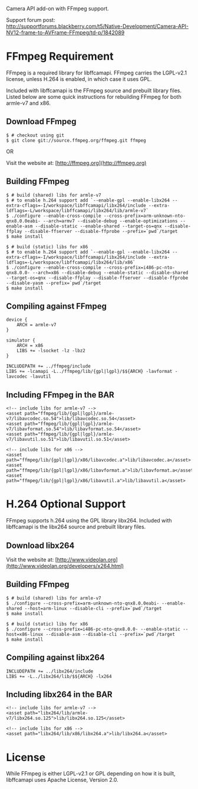 Camera API add-on with FFmpeg support.

Support forum post:  
http://supportforums.blackberry.com/t5/Native-Development/Camera-API-NV12-frame-to-AVFrame-FFmpeg/td-p/1842089

# FFmpeg Requirement

FFmpeg is a required library for libffcamapi. FFmpeg carries the LGPL-v2.1 license, unless H.264 is enabled, in which case it uses GPL.

Included with libffcamapi is the FFmpeg source and prebuilt library files. Listed below are some quick instructions for rebuilding FFmpeg for both armle-v7 and x86.

## Download FFmpeg

	$ # checkout using git
	$ git clone git://source.ffmpeg.org/ffmpeg.git ffmpeg

OR

Visit the website at: [http://ffmpeg.org](http://ffmpeg.org)

## Building FFmpeg

	$ # build (shared) libs for armle-v7
	$ # to enable h.264 support add `--enable-gpl --enable-libx264 --extra-cflags=-I/workspace/libffcamapi/libx264/include --extra-ldflags=-L/workspace/libffcamapi/libx264/lib/armle-v7`
	$ ./configure --enable-cross-compile --cross-prefix=arm-unknown-nto-qnx8.0.0eabi- --arch=armv7 --disable-debug --enable-optimizations --enable-asm --disable-static --enable-shared --target-os=qnx --disable-ffplay --disable-ffserver --disable-ffprobe --prefix=`pwd`/target  
	$ make install

	$ # build (static) libs for x86
	$ # to enable h.264 support add `--enable-gpl --enable-libx264 --extra-cflags=-I/workspace/libffcamapi/libx264/include --extra-ldflags=-L/workspace/libffcamapi/libx264/lib/x86`
	$ ./configure --enable-cross-compile --cross-prefix=i486-pc-nto-qnx8.0.0- --arch=x86 --disable-debug --enable-static --disable-shared --target-os=qnx --disable-ffplay --disable-ffserver --disable-ffprobe --disable-yasm --prefix=`pwd`/target  
	$ make install

## Compiling against FFmpeg

	device {
		ARCH = armle-v7
	}
	
	simulator {
		ARCH = x86
		LIBS += -lsocket -lz -lbz2
	}
	
	INCLUDEPATH += ../ffmpeg/include
	LIBS += -lcamapi -L../ffmpeg/lib/{gpl|lgpl}/$${ARCH} -lavformat -lavcodec -lavutil

## Including FFmpeg in the BAR

	<!-- include libs for armle-v7 -->
	<asset path="ffmpeg/lib/{gpl|lgpl}/armle-v7/libavcodec.so.54">lib/libavcodec.so.54</asset>
	<asset path="ffmpeg/lib/{gpl|lgpl}/armle-v7/libavformat.so.54">lib/libavformat.so.54</asset>
	<asset path="ffmpeg/lib/{gpl|lgpl}/armle-v7/libavutil.so.51">lib/libavutil.so.51</asset>
	
	<!-- include libs for x86 -->
	<asset path="ffmpeg/lib/{gpl|lgpl}/x86/libavcodec.a">lib/libavcodec.a</asset>
	<asset path="ffmpeg/lib/{gpl|lgpl}/x86/libavformat.a">lib/libavformat.a</asset>
	<asset path="ffmpeg/lib/{gpl|lgpl}/x86/libavutil.a">lib/libavutil.a</asset>

# H.264 Optional Support

FFmpeg supports h.264 using the GPL library libx264. Included with libffcamapi is the libx264 source and prebuilt library files.

## Download libx264

Visit the website at: [http://www.videolan.org](http://www.videolan.org/developers/x264.html)

## Building FFmpeg

	$ # build (shared) libs for armle-v7
	$ ./configure --cross-prefix=arm-unknown-nto-qnx8.0.0eabi- --enable-shared --host=arm-linux --disable-cli --prefix=`pwd`/target
	$ make install

	$ # build (static) libs for x86
	$ ./configure --cross-prefix=i486-pc-nto-qnx8.0.0- --enable-static --host=x86-linux --disable-asm --disable-cli --prefix=`pwd`/target
	$ make install

## Compiling against libx264

	INCLUDEPATH += ../libx264/include
	LIBS += -L../libx264/lib/$${ARCH} -lx264

## Including libx264 in the BAR

	<!-- include libs for armle-v7 -->
	<asset path="libx264/lib/armle-v7/libx264.so.125">lib/libx264.so.125</asset>
	
	<!-- include libs for x86 -->
	<asset path="libx264/lib/x86/libx264.a">lib/libx264.a</asset>

# License

While FFmpeg is either LGPL-v2.1 or GPL depending on how it is built, libffcamapi uses Apache License, Version 2.0.